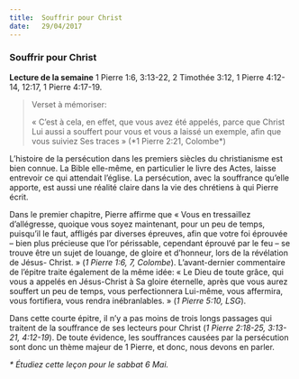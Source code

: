 ```yaml
---
title:  Souffrir pour Christ
date:   29/04/2017
---
```


### Souffrir pour Christ

**Lecture de la semaine** 1 Pierre 1:6, 3:13-22, 2 Timothée 3:12, 1 Pierre  4:12-14, 12:17, 1 Pierre 4:17-19.

><p>Verset à mémoriser: </p> « C’est à cela, en effet, que vous avez été  appelés, parce que Christ Lui aussi a souffert pour vous et vous a laissé un  exemple, afin que vous suiviez Ses traces » (*1 Pierre 2:21, Colombe*)
 
L’histoire de la persécution dans les premiers siècles du christianisme est  bien connue. La Bible elle-même, en particulier le livre des Actes, laisse  entrevoir ce qui attendait l’église. La persécution, avec la souffrance qu’elle  apporte, est aussi une réalité claire dans la vie des chrétiens à qui Pierre  écrit. 

Dans le premier chapitre, Pierre affirme que « Vous en tressaillez d’allégresse, quoique vous soyez maintenant, pour un peu de temps, puisqu’il le faut, affligés par diverses épreuves, afin que votre foi éprouvée – bien plus précieuse que l’or périssable, cependant éprouvé par le feu – se trouve être  un sujet de louange, de gloire et d’honneur, lors de la révélation de Jésus- Christ. » (*1 Pierre 1:6, 7, Colombe*). L’avant-dernier commentaire de l’épitre  traite également de la même idée: « Le Dieu de toute grâce, qui vous a  appelés en Jésus-Christ à Sa gloire éternelle, après que vous aurez souffert  un peu de temps, vous perfectionnera Lui-même, vous affermira, vous  fortifiera, vous rendra inébranlables. » (*1 Pierre 5:10, LSG*). 

Dans cette courte épitre, il n’y a pas moins de trois longs passages qui traitent de la souffrance de ses lecteurs pour Christ (*1 Pierre 2:18-25, 3:13-21, 4:12-19*). De toute évidence, les souffrances causées par la persécution sont donc un thème majeur de 1 Pierre, et donc, nous devons en parler. 

*\* Étudiez cette leçon pour le sabbat 6 Mai.*
